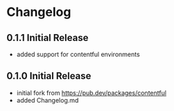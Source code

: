 # Changelog

## 0.1.1 Initial Release
- added support for contentful environments

## 0.1.0 Initial Release
- initial fork from https://pub.dev/packages/contentful
- added Changelog.md
